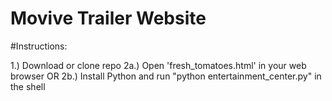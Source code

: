 # Movive Trailer Website

#Instructions:

1.) Download or clone repo
2a.) Open 'fresh_tomatoes.html' in your web browser OR
2b.) Install Python and run "python entertainment_center.py" in the shell